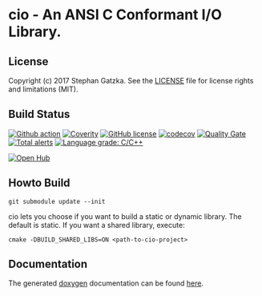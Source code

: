 # cio - An ANSI C Conformant I/O Library.
## License
Copyright (c) 2017 Stephan Gatzka. See the [LICENSE](LICENSE) file for license rights and
limitations (MIT).

## Build Status
[![Github action](https://github.com/gatzka/cio/workflows/CI%20build/badge.svg?branch=master)](https://github.com/gatzka/cio/actions)
[![Coverity](https://scan.coverity.com/projects/12722/badge.svg)](https://scan.coverity.com/projects/gatzka-cio)
[![GitHub license](https://img.shields.io/badge/license-MIT-blue.svg)](https://raw.githubusercontent.com/gatzka/cio/master/LICENSE)
[![codecov](https://codecov.io/gh/gatzka/cio/branch/master/graph/badge.svg)](https://codecov.io/gh/gatzka/cio)
[![Quality Gate](https://sonarcloud.io/api/project_badges/measure?project=org.gatzka.cio&metric=alert_status)](https://sonarcloud.io/dashboard?id=org.gatzka.cio)
[![Total alerts](https://img.shields.io/lgtm/alerts/g/gatzka/cio.svg?logo=lgtm&logoWidth=18)](https://lgtm.com/projects/g/gatzka/cio/alerts/)
[![Language grade: C/C++](https://img.shields.io/lgtm/grade/cpp/g/gatzka/cio.svg?logo=lgtm&logoWidth=18)](https://lgtm.com/projects/g/gatzka/cio/context:cpp)

[![Open Hub](https://img.shields.io/badge/Open-Hub-0185CA.svg)](https://www.openhub.net/p/cio)

## Howto Build
```
git submodule update --init
```

cio lets you choose if you want to build a static or dynamic library.
The default is static. If you want a shared library, execute:
```
cmake -DBUILD_SHARED_LIBS=ON <path-to-cio-project>
```



## Documentation

The generated [doxygen](https://www.stack.nl/~dimitri/doxygen/) documentation can be found
[here](https://gatzka.github.io/cio/doc/html).
